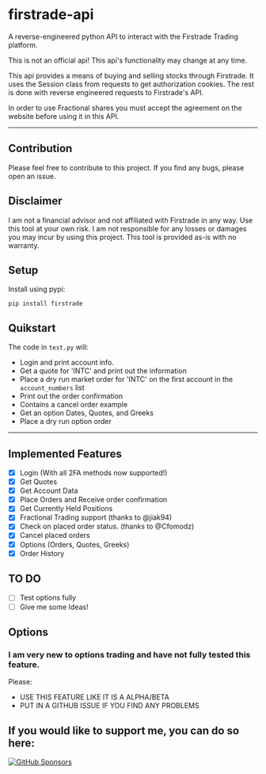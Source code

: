 # firstrade-api

A reverse-engineered python API to interact with the Firstrade Trading platform.

This is not an official api! This api's functionality may change at any time.

This api provides a means of buying and selling stocks through Firstrade. It uses the Session class from requests to get authorization cookies. The rest is done with reverse engineered requests to Firstrade's API.

In order to use Fractional shares you must accept the agreement on the website before using it in this API.

---

## Contribution

Please feel free to contribute to this project. If you find any bugs, please open an issue.

## Disclaimer
I am not a financial advisor and not affiliated with Firstrade in any way. Use this tool at your own risk. I am not responsible for any losses or damages you may incur by using this project. This tool is provided as-is with no warranty.

## Setup

Install using pypi:

```
pip install firstrade
```

## Quikstart

The code in `test.py` will:
- Login and print account info.
- Get a quote for 'INTC' and print out the information
- Place a dry run market order for 'INTC' on the first account in the `account_numbers` list
- Print out the order confirmation
- Contains a cancel order example
- Get an option Dates, Quotes, and Greeks
- Place a dry run option order
---

## Implemented Features

- [x] Login (With all 2FA methods now supported!) 
- [x] Get Quotes
- [x] Get Account Data
- [x] Place Orders and Receive order confirmation
- [x] Get Currently Held Positions
- [x] Fractional Trading support (thanks to @jiak94)
- [x] Check on placed order status. (thanks to @Cfomodz)
- [x] Cancel placed orders
- [x] Options (Orders, Quotes, Greeks)
- [x] Order History

## TO DO

- [ ] Test options fully
- [ ] Give me some Ideas!

## Options

### I am very new to options trading and have not fully tested this feature.

Please:
- USE THIS FEATURE LIKE IT IS A ALPHA/BETA
- PUT IN A GITHUB ISSUE IF YOU FIND ANY PROBLEMS
  
## If you would like to support me, you can do so here:
[![GitHub Sponsors](https://img.shields.io/github/sponsors/maxxrk?style=social)](https://github.com/sponsors/maxxrk)